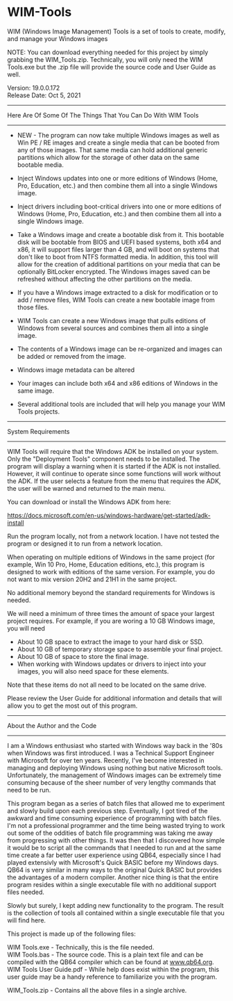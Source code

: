 # WIM-Tools
WIM (Windows Image Management) Tools is a set of tools to create, modify, and manage your Windows images

NOTE: You can download everything needed for this project by simply grabbing the WIM_Tools.zip. Technically, you will only need the WIM Tools.exe but the .zip file will provide the source code and User Guide as well.  

Version: 19.0.0.172  
Release Date: Oct 5, 2021  


*****************************************************************
Here Are Of Some Of The Things That You Can Do With WIM Tools
*****************************************************************

- NEW - The program can now take multiple Windows images as well as Win PE / RE images and create a single media that can be booted from any of those images. That same media can hold additional generic partitions which allow for the storage of other data on the same bootable media.

- Inject Windows updates into one or more editions of Windows (Home, Pro, Education, etc.) and then combine them all into a single Windows image.

- Inject drivers including boot-critical drivers into one or more editions of Windows (Home, Pro, Education, etc.) and then combine them all into a single Windows image.

- Take a Windows image and create a bootable disk from it. This bootable disk will be bootable from BIOS and UEFI based systems, both x64 and x86, it will support files larger than 4 GB, and will boot on systems that don't like to boot from NTFS formatted media. In addition, this tool will allow for the creation of additional partitions on your media that can be optionally BitLocker encrypted. The Windows images saved can be refreshed without affecting the other partitions on the media.

- If you have a Windows image extracted to a disk for modification or to add / remove files, WIM Tools can create a new bootable image from those files.

- WIM Tools can create a new Windows image that pulls editions of Windows from several sources and combines them all into a single image.

- The contents of a Windows image can be re-organized and images can be added or removed from the image.

- Windows image metadata can be altered

- Your images can include both x64 and x86 editions of Windows in the same image.

- Several additional tools are included that will help you manage your WIM Tools projects.

***********************
System Requirements
***********************

WIM Tools will require that the Windows ADK be installed on your system. Only the "Deployment Tools" component needs to be installed. The program will display a warning when it is started if the ADK is not installed. However, it will continue to operate since some functions will work without the ADK. If the user selects a feature from the menu that requires the ADK, the user will be warned and returned to the main menu.

You can download or install the Windows ADK from here:

https://docs.microsoft.com/en-us/windows-hardware/get-started/adk-install

Run the program locally, not from a network location. I have not tested the program or designed it to run from a network location. 

When operating on multiple editions of Windows in the same project (for example, Win 10 Pro, Home, Education editions, etc.), this program is designed to work with editions of the same version. For example, you do not want to mix version 20H2 and 21H1 in the same project.

No additional memory beyond the standard requirements for Windows is needed.

We will need a minimum of three times the amount of space your largest project requires. For example, if you are woring a 10 GB Windows image, you will need

- About 10 GB space to extract the image to your hard disk or SSD.
- About 10 GB of temporary storage space to assemble your final project.
- About 10 GB of space to store the final image.
- When working with Windows updates or drivers to inject into your images, you will also need space for these elements.

Note that these items do not all need to be located on the same drive.

Please review the User Guide for additional information and details that will allow you to get the most out of this program.

*********************************
About the Author and the Code
*********************************

I am a Windows enthusiast who started with Windows way back in the '80s when Windows was first introduced. I was a Technical Support Engineer with Microsoft for over ten years. Recently, I've become interested in managing and deploying Windows using nothing but native Microsoft tools. Unfortunately, the management of Windows images can be extremely time consuming because of the sheer number of very lengthy commands that need to be run.

This program began as a series of batch files that allowed me to experiment and slowly build upon each previous step. Eventually, I got tired of the awkward and time consuming experience of programming with batch files. I'm not a professional programmer and the time being wasted trying to work out some of the oddities of batch file programming was taking me away from progressing with other things. It was then that I discovered how simple it would be to script all the commands that I needed to run and at the same time create a far better user experience using QB64, especially since I had played extensivly with Microsoft's Quick BASIC before my Windows days. QB64 is very similar in many ways to the original Quick BASIC but provides the advantages of a modern compiler. Another nice thing is that the entire program resides within a single executable file with no additional support files needed.

Slowly but surely, I kept adding new functionality to the program. The result is the collection of tools all contained within a single executable file that you will find here.

This project is made up of the following files:

WIM Tools.exe - Technically, this is the file needed.  
WIM Tools.bas - The source code. This is a plain text file and can be compiled with the QB64 compiler which can be found at www.qb64.org.  
WIM Tools User Guide.pdf - While help does exist within the program, this user guide may be a handy reference to familiarize you with the program.  

WIM_Tools.zip - Contains all the above files in a single archive.

